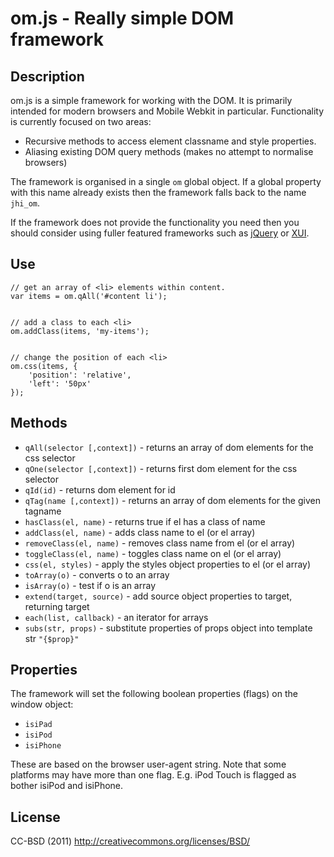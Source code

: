# om.js - Really simple DOM framework #

## Description ##

om.js is a simple framework for working with the DOM. It is primarily intended for modern browsers and Mobile Webkit in particular. Functionality is currently focused on two areas:

* Recursive methods to access element classname and style properties.
* Aliasing existing DOM query methods (makes no attempt to normalise browsers)

The framework is organised in a single `om` global object. If a global property with this name already exists then the framework falls back to the name `jhi_om`.

If the framework does not provide the functionality you need then you should consider using fuller featured frameworks such as [jQuery](http://jquery.com/) or [XUI](http://xuijs.com/).

## Use ##

	// get an array of <li> elements within content.
	var items = om.qAll('#content li');
	
	
	// add a class to each <li>
	om.addClass(items, 'my-items');
	
	
	// change the position of each <li> 
	om.css(items, {
		'position': 'relative',
		'left': '50px'
	});


## Methods ##

* `qAll(selector [,context])`   - returns an array of dom elements for the css selector
* `qOne(selector [,context])`   - returns first dom element for the css selector
* `qId(id)`                     - returns dom element for id
* `qTag(name [,context])`       - returns an array of dom elements for the given tagname
* `hasClass(el, name)`          - returns true if el has a class of name
* `addClass(el, name)`          - adds class name to el (or el array)
* `removeClass(el, name)`       - removes class name from el (or el array)
* `toggleClass(el, name)`       - toggles class name on el (or el array)
* `css(el, styles)`             - apply the styles object properties to el (or el array)
* `toArray(o)`                  - converts o to an array
* `isArray(o)`                  - test if o is an array
* `extend(target, source)`      - add source object properties to target, returning target
* `each(list, callback)`        - an iterator for arrays
* `subs(str, props)`            - substitute properties of props object into template str `"{$prop}"`


## Properties ##

The framework will set the following boolean properties (flags) on the window object:

* `isiPad` 
* `isiPod` 
* `isiPhone` 

These are based on the browser user-agent string. Note that some platforms may have more than one flag. E.g. iPod Touch is flagged as bother isiPod and isiPhone.


## License ##

CC-BSD (2011) <http://creativecommons.org/licenses/BSD/>

